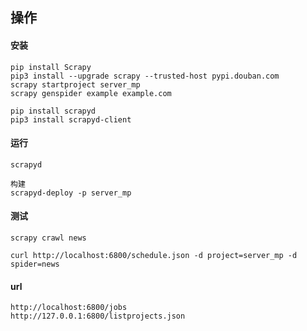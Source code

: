 ## 操作

#### 安装
```angular2html
pip install Scrapy
pip3 install --upgrade scrapy --trusted-host pypi.douban.com
scrapy startproject server_mp
scrapy genspider example example.com

pip install scrapyd
pip3 install scrapyd-client
```

#### 运行
```angular2html
scrapyd

构建
scrapyd-deploy -p server_mp
```



#### 测试
```angular2html
scrapy crawl news

curl http://localhost:6800/schedule.json -d project=server_mp -d spider=news
```


#### url
```angular2html
http://localhost:6800/jobs
http://127.0.0.1:6800/listprojects.json
```